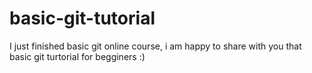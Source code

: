# basic-git-tutorial
I just finished basic git online course, i am happy to share with you that basic git turtorial for begginers :)

